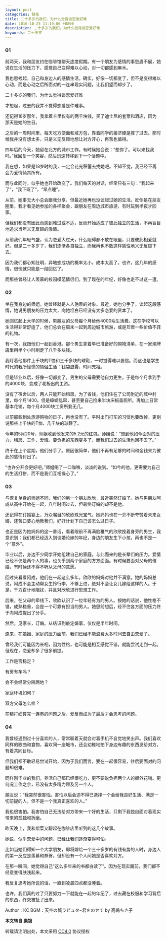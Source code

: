 ```yaml
---
layout: post
categories: 随笔
title: 二十多岁的我们，为什么觉得谈恋爱好难
date: 2016-10-25 11:19:06 +0800
description: 二十多岁的我们，为什么觉得谈恋爱好难
keywords: 二十多岁
---
```


### 01

前两天，我和朋友约在咖啡馆聊天虚度假期。有一个朋友为感情的事愁眉不展，她说在生活的压力下，感觉自己变得难以心动，对一切都感到麻木。

我也思考起，自己和身边人的感情生活。确实，好像一切都变了，但不是变得难以心动，而是心动之后所面对的一连串现实问题，让我们望而却步了。

二十多岁的我们，为什么觉得谈恋爱好难

才想起，过去的我并不觉得恋爱是件难事。

还记得18岁那年，我拿着卡里仅有的两千块钱，买了迪士尼的套票和酒店，因为那天是她的生日。

之后的一周时间里，每天吃方便面和咸方包，靠着同学的接济硬是撑了过去。那时候我并没有想太多，只是义无反顾地想让对方开心，再苦也值得。

四年后的今天，她留在北方的城市工作。有时候她会说：“想你了。可以来找我吗。”我回复一个笑容，然后迅速转移到下一个话题中。

我在想，如果是18岁时的我，一定会花光积蓄去找她吧。不知不觉，我已经不再会为爱情倾其所有。

而与此同时，似乎她也开始改变了。我们每天的对话，经常只有三句：“我起来了”，“我下班了”，“早点睡”。

从前，她事无大小总会跟我分享，但最近她再也没谈起过她的生活。反倒是在朋友圈里，我才看见她参加的各样聚会，跟朋友在周边城市旅游，有时玩到半夜才回家。

但我们都没有因此而感到难过或不适，反而开始适应了彼此独立的生活，不再盲目地追求当年义无反顾的激情。

从前我们年轻气盛，认为恋爱大过天，什么阻碍都不放在眼里，只要彼此相爱就好。但是二十多岁了，我们逐渐各自独立，而我再也不敢这样感性地义无反顾下去。

因为我们都心知肚明，异地恋成功的概率太小，成本太高了。也许，这几年的感情，很快就只能是一段回忆了。

而那些曾经让人羡慕的校园模范情侣们，到了现在的年纪，好像也走不过这一遭。

### 02

坐在我身边的师姐，她曾经就是人人艳羡的对象。最近，她也分手了。谈起这段感情，她说男朋友的压力太大，向她坦白已经没有太多恋爱的资本了。

她回忆起上大学的时候，男朋友的父母每个月给他4000块生活费。这在学校可以生活得非常舒适了，他们总会在周末一起到周边城市旅游，或是互赠一些价值不菲的礼物。

有一次，我跟他们一起到香港。那个男生拿着早已准备好的购物清单，在一家潮牌店里用半个小时刷走了八千多块钱。

我盯着他那件上千块的T恤和三千多块的球鞋，一时觉得难以置信。而这也是学生时代的我所憧憬的情侣生活：钱袋鼓囊，时间充裕。

但是毕业以后，好像一切都变了。男生的父母需要他自力更生，于是每个月拿到手的4000块，变成了老板出的工资。

没有了宿舍以后，两人只能开始租房。为了省钱，他们住在了公司附近的城中村里，每个月1400。但是蟑螂乱窜，甚至要自己捡来半块床板盖厕所。再加上日常基本花销，每个月4000块工资所剩无几。

以前那些到处旅游购物的日子，再也没有了。平时出门打车的习惯也要改掉，更别说那些上千块的T恤、几千块的球鞋了。

今年的5月20号，师姐收到他发来的5.2元的红包。师姐说：“想到他如今面对的压力，租房、工作、爱情。要负担的东西变多了，而我们过去的生活也回不去了。”

终于在上个星期，他们分手了。原因很简单，他们不再有足够的时间和金钱来为彼此的感情付出了。

“也许分开会更好吧。”师姐喝了一口咖啡，淡淡的说到。“如今的他，更需要为自己的生活打拼，而不是我们互相操心了。”

### 03

与恢复单身的师姐不同，我们的另一个朋友欣欣，最近突然订婚了。她与男朋友阿成从高中开始在一起，八年时间过去，但最终订婚的却不是他。

还记得在订婚宴上，万众瞩目的欣欣珠光宝气。她妈妈也在一旁不断夸赞着未来女婿，还苦口婆心地教我们，好好计划下自己该怎么过日子。

也正是因为她妈妈的这一番话，看着眼前不再满脸稚气的欣欣挽着身旁的男生，我意识到：我们都已经迈入到谈婚论嫁的年纪，身边的朋友生下小孩，再也不是一个“意外”。

毕业以后，身边不少同学开始组建自己的家庭，与此而来的是长辈们的压力。爱情已经不仅是两个人的事，也关乎到两个家庭的方方面面。有时候要面对父母的催婚，有时候还不得不听从父母的意愿。

回过头看看阿成，他们在一起这么多年，欣欣的妈妈对他并不满意。她的妈妈总说，阿成不会主动帮女生拎行李，不够上进，绝对不会让女儿嫁给这样的人。于是，千方百计地阻扰，并且对欣欣进行思想工作。

后来，在父母的牵线下，欣欣认识了一位年轻有为的男人。按她的话说，他性格不错，成熟稳重，会是一个可靠有担当的男人。她思前想后，经不住各方面的压力终于向阿成提出了分手。

然后，见家长，订婚。从结识到敲定婚事，仅仅是半年时间。

原来，在婚姻、家庭的压力面前，我们已经不能浪费太多时间去自由恋爱了。

曾经我们可能因为长相，因为性格，也可能是相互感觉不错，就能尝试走到一起。但现在，恋爱却多了很多前提。

工作是否稳定？

有房有车吗？

会不会经常分隔两地？

家庭环境如何？

双方父母怎么样？

在精打细算完一连串的问题之后，爱反而成为了最后才会思考的问题。

### 04

我曾经遇到过十分喜欢的人，常常聊着天就会对着手机不自觉地笑出声。我们喜欢同样的歌曲和食物，喜欢同一座城市，还会幼稚地拍下身边有趣的东西发给对方，有着共同目标。

但我们都不敢轻易尝试开始，因为于我们而言，要在一起很容易，往后要面对的问题却很难。

同样刚毕业的我们，养活自己都已经很吃力，更不要说负担两个人的额外花销。更何况工作之余，已没有太多精力顾及另一个人。

朋友说：“我突然很害怕。害怕以后会迫不得已选择一个会给我良好生活、满足一切前提的人，但不是一个我真正喜欢的人。”

我也很害怕。我害怕自己无法给对方带来一个好的生活，只剩下我独自面对着现实带来的孤独和折磨。

昨天晚上，我和紫菜又聊起在咖啡店里听到的这几个故事。

她说，似乎恋爱中的问题，已经让我们逐渐变得可怕。

比如当她们得知一个大学朋友，即将嫁给一个三十多岁的有钱有势的人时，身边人的第一反应是羡慕和恭贺，但却没有一个人问她是否喜欢对方。

在那一瞬间，她觉得自己“这么多年来的书都白读了”。因为在现实面前，我们都不经意变得肤浅起来。

我反复思考她所说的话，一直到凌晨四点都没睡着。

也许，我们真的过了只要努力一下就能在一起的年纪了，过去藏在校服和学习背后的东西，终究被扯了出来。

Author：KC
BGM：天空の城ラピュタ~君をのせて by 高嶋ちさ子

**本文转自 [素锦](http://isujin.com/6117)**

<audio  autoplay="autoplay">
  <source src="https://cdn.mritd.me/bgm/高嶋ちさ子-天空の城ラピュタ~君をのせて.mp3" type="audio/mpeg" />
Your browser does not support the audio element.
</audio>

转载请注明出处，本文采用 [CC4.0](http://creativecommons.org/licenses/by-nc-nd/4.0/) 协议授权
